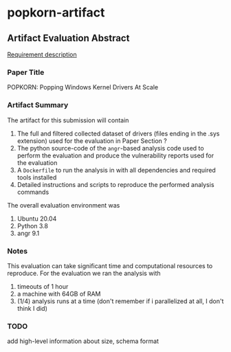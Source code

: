 # popkorn-artifact

## Artifact Evaluation Abstract
[Requirement description](https://www.acsac.org/2022/submissions/papers/artifacts/)

### Paper Title
POPKORN: Popping Windows Kernel Drivers At Scale

### Artifact Summary
The artifact for this submission will contain
1. The full and filtered collected dataset of drivers (files ending in the .sys extension) used for the evaluation in Paper Section ? 
2. The python source-code of the `angr`-based analysis code used to perform the evaluation and produce the vulnerability reports used for the evaluation
3. A `Dockerfile` to run the analysis in with all dependencies and required tools installed
4. Detailed instructions and scripts to reproduce the performed analysis commands

The overall evaluation environment was 
1. Ubuntu 20.04
2. Python 3.8
3. angr 9.1

### Notes
This evaluation can take significant time and computational resources to reproduce. For the evaluation we ran the analysis with
1. timeouts of 1 hour
2. a machine with 64GB of RAM
3. (1/4) analysis runs at a time (don't remember if i parallelized at all, I don't think I did)


### TODO
add high-level information about size, schema format
